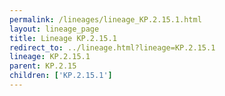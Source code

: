 ```yaml
---
permalink: /lineages/lineage_KP.2.15.1.html
layout: lineage_page
title: Lineage KP.2.15.1
redirect_to: ../lineage.html?lineage=KP.2.15.1
lineage: KP.2.15.1
parent: KP.2.15
children: ['KP.2.15.1']
---
```

